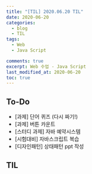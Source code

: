 ```yaml
---
title: "[TIL] 2020.06.20 TIL"
date: 2020-06-20
categories:
  - blog
  - TIL
tags:
  - Web
  - Java Script

comments: true
excerpt: Web 수업 - Java Script
last_modified_at: 2020-06-20
toc: true
---
```


## To-Do
- [과제] 단어 퀴즈 (다시 짜기!)
- [과제] 버튼 카운트
- [스터디 과제]  자바 예약시스템
- [시험대비] 자바스크립트 복습
- [디자인패턴] 상태패턴 ppt 작성

## TIL
